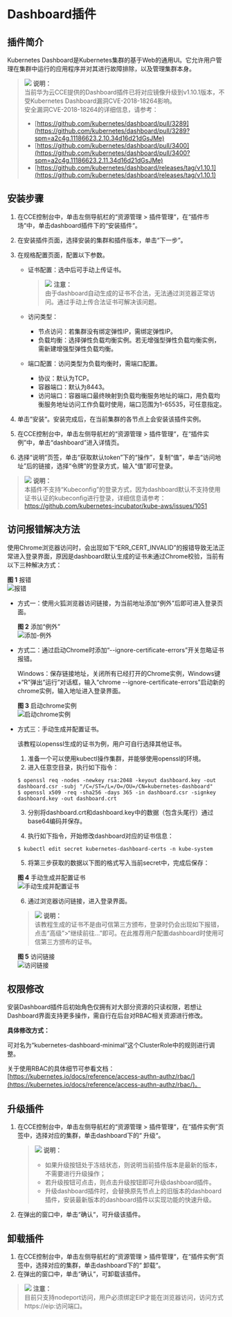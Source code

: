 # Dashboard插件<a name="cce_01_0128"></a>

## 插件简介<a name="section1418513434428"></a>

Kubernetes Dashboard是Kubernetes集群的基于Web的通用UI。它允许用户管理在集群中运行的应用程序并对其进行故障排除，以及管理集群本身。

>![](public_sys-resources/icon-note.gif) **说明：**   
>当前华为云CCE提供的Dashboard插件已将对应镜像升级到v1.10.1版本，不受Kubernetes Dashboard漏洞CVE-2018-18264影响。  
>安全漏洞CVE-2018-18264的详细信息，请参考：  
>-   [https://github.com/kubernetes/dashboard/pull/3289](https://github.com/kubernetes/dashboard/pull/3289?spm=a2c4g.11186623.2.10.34d16d21dGsJMe)  
>-   [https://github.com/kubernetes/dashboard/pull/3400](https://github.com/kubernetes/dashboard/pull/3400?spm=a2c4g.11186623.2.11.34d16d21dGsJMe)  
>-   [https://github.com/kubernetes/dashboard/releases/tag/v1.10.1](https://github.com/kubernetes/dashboard/releases/tag/v1.10.1)  

## 安装步骤<a name="section46701613154319"></a>

1.  在CCE控制台中，单击左侧导航栏的“资源管理  \>  插件管理“，在“插件市场“中，单击dashboard插件下的“安装插件“。
2.  在安装插件页面，选择安装的集群和插件版本，单击“下一步”。
3.  在规格配置页面，配置以下参数。
    -   证书配置：选中后可手动上传证书。

        >![](public_sys-resources/icon-notice.gif) **注意：**   
        >由于dashboard自动生成的证书不合法，无法通过浏览器正常访问。通过手动上传合法证书可解决该问题。  

    -   访问类型：
        -   节点访问：若集群没有绑定弹性IP，需绑定弹性IP。
        -   负载均衡：选择弹性负载均衡实例。若无增强型弹性负载均衡实例，需新建增强型弹性负载均衡。

    -   端口配置：访问类型为负载均衡时，需端口配置。
        -   协议：默认为TCP。
        -   容器端口：默认为8443。
        -   访问端口：容器端口最终映射到负载均衡服务地址的端口，用负载均衡服务地址访问工作负载时使用，端口范围为1-65535，可任意指定。


4.  单击“安装“。安装完成后，在当前集群的各节点上会安装该插件实例。
5.  在CCE控制台中，单击左侧导航栏的“资源管理  \>  插件管理“，在“插件实例”中，单击“dashboard”进入详情页。
6.  选择“说明”页签，单击“获取默认token”下的“操作”，复制“值”，单击“访问地址”后的链接，选择“令牌”的登录方式，输入“值”即可登录。

>![](public_sys-resources/icon-note.gif) **说明：**   
>本插件不支持“Kubeconfig”的登录方式，因为dashboard默认不支持使用证书认证的kubeconfig进行登录，详细信息请参考：https://github.com/kubernetes-incubator/kube-aws/issues/1051  

## 访问报错解决方法<a name="section913875232612"></a>

使用Chrome浏览器访问时，会出现如下“ERR\_CERT\_INVALID”的报错导致无法正常进入登录界面，原因是dashboard默认生成的证书未通过Chrome校验，当前有以下三种解决方式：

**图 1**  报错<a name="fig1873703218416"></a>  
![](figures/报错.png "报错")

-   方式一：使用火狐浏览器访问链接，为当前地址添加“例外”后即可进入登录页面。

    **图 2**  添加“例外”<a name="fig013354622913"></a>  
    ![](figures/添加-例外.png "添加-例外")

-   方式二：通过启动Chrome时添加“--ignore-certificate-errors”开关忽略证书报错。

    Windows：保存链接地址，关闭所有已经打开的Chrome实例，Windows键 +“R”弹出“运行”对话框，输入“chrome --ignore-certificate-errors”启动新的chrome实例，输入地址进入登录界面。

    **图 3**  启动chrome实例<a name="fig9331181553117"></a>  
    ![](figures/启动chrome实例.png "启动chrome实例")

-   方式三：手动生成并配置证书。

    该教程以openssl生成的证书为例，用户可自行选择其他证书。

    1.  准备一个可以使用kubectl操作集群，并能够使用openssl的环境。
    2.  进入任意空目录，执行如下指令：

    ```
    $ openssl req -nodes -newkey rsa:2048 -keyout dashboard.key -out dashboard.csr -subj "/C=/ST=/L=/O=/OU=/CN=kubernetes-dashboard"
    $ openssl x509 -req -sha256 -days 365 -in dashboard.csr -signkey dashboard.key -out dashboard.crt
    ```

    3. 分别将dashboard.crt和dashboard.key中的数据（包含头尾行）通过base64编码并保存。

    4. 执行如下指令，开始修改dashboard对应的证书信息：

    ```
    $ kubectl edit secret kubernetes-dashboard-certs -n kube-system
    ```

    5. 将第三步获取的数据以下图的格式写入当前secret中，完成后保存：

    **图 4**  手动生成并配置证书<a name="fig1750175215911"></a>  
    ![](figures/手动生成并配置证书.png "手动生成并配置证书")

    6. 通过浏览器访问链接，进入登录界面。

    >![](public_sys-resources/icon-note.gif) **说明：**   
    >该教程生成的证书不是由可信第三方颁布，登录时仍会出现如下报错，点击“高级”\>“继续前往...”即可。在此推荐用户配置dashboard时使用可信第三方颁布的证书。  

    **图 5**  访问链接<a name="fig1150214522919"></a>  
    ![](figures/访问链接.png "访问链接")


## 权限修改<a name="section10659162018415"></a>

安装Dashboard插件后初始角色仅拥有对大部分资源的只读权限，若想让Dashboard界面支持更多操作，需自行在后台对RBAC相关资源进行修改。

**具体修改方式：**

可对名为“kubernetes-dashboard-minimal”这个ClusterRole中的规则进行调整。

关于使用RBAC的具体细节可参看文档：[https://kubernetes.io/docs/reference/access-authn-authz/rbac/](https://kubernetes.io/docs/reference/access-authn-authz/rbac/)。

## 升级插件<a name="section455343310401"></a>

1.  在CCE控制台中，单击左侧导航栏的“资源管理 \> 插件管理“，在“插件实例“页签中，选择对应的集群，单击dashboard下的“ 升级“。

    >![](public_sys-resources/icon-note.gif) **说明：**   
    >-   如果升级按钮处于冻结状态，则说明当前插件版本是最新的版本，不需要进行升级操作；  
    >-   若升级按钮可点击，则点击升级按钮即可升级dashboard插件。  
    >-   升级dashboard插件时，会替换原先节点上的旧版本的dashboard插件，安装最新版本的dashboard插件以实现功能的快速升级。  

2.  在弹出的窗口中，单击“确认“，可升级该插件。

## 卸载插件<a name="section20765191931911"></a>

1.  在CCE控制台中，单击左侧导航栏的“资源管理 \> 插件管理“，在“插件实例“页签中，选择对应的集群，单击dashboard下的“ 卸载“。
2.  在弹出的窗口中，单击“确认“，可卸载该插件。

>![](public_sys-resources/icon-notice.gif) **注意：**   
>目前只支持nodeport访问，用户必须绑定EIP才能在浏览器访问，访问方式https://eip:访问端口。  

